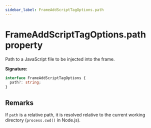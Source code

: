 ```yaml
---
sidebar_label: FrameAddScriptTagOptions.path
---
```


# FrameAddScriptTagOptions.path property

Path to a JavaScript file to be injected into the frame.

**Signature:**

```typescript
interface FrameAddScriptTagOptions {
  path?: string;
}
```

## Remarks

If `path` is a relative path, it is resolved relative to the current working directory (`process.cwd()` in Node.js).
